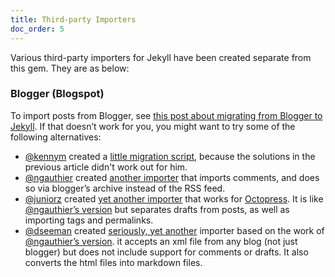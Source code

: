 ```yaml
---
title: Third-party Importers
doc_order: 5
---
```


Various third-party importers for Jekyll have been created separate from this
gem. They are as below:

### Blogger (Blogspot)

To import posts from Blogger, see [this post about migrating from Blogger to
Jekyll](http://blog.coolaj86.com/articles/migrate-from-blogger-to-jekyll.html). If
that doesn’t work for you, you might want to try some of the following
alternatives:

- [@kennym](https://github.com/kennym) created a [little migration
  script](https://gist.github.com/1115810), because the solutions in the
  previous article didn't work out for him.
- [@ngauthier](https://github.com/ngauthier) created [another
  importer](https://gist.github.com/1506614) that imports comments, and does so
  via blogger’s archive instead of the RSS feed.
- [@juniorz](https://github.com/juniorz) created [yet another
  importer](https://gist.github.com/1564581) that works for
  [Octopress](http://octopress.org). It is like [@ngauthier’s
  version](https://gist.github.com/1506614) but separates drafts from posts, as
  well as importing tags and permalinks.
- [@dseeman](https://github.com/dseeman) created [seriously, yet another](https://gist.github.com/dseeman/a1f0bd96d4511a8f156e)
  importer based on the work of [@ngauthier’s version](https://gist.github.com/1506614).
  it accepts an xml file from any blog (not just blogger) but does not
  include support for comments or drafts. It also converts the html files
  into markdown files.
